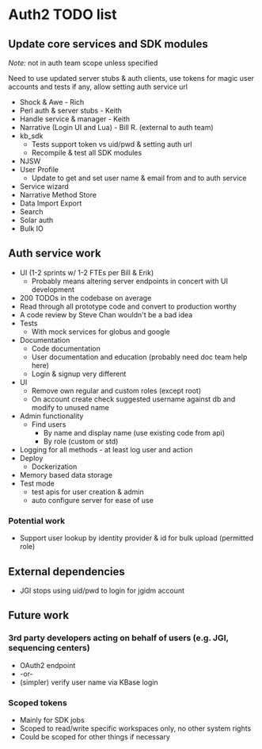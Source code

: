 Auth2 TODO list
===============

Update core services and SDK modules
------------------------------------
*Note:* not in auth team scope unless specified

Need to use updated server stubs & auth clients, use tokens for magic user
accounts and tests if any, allow setting auth service url

* Shock & Awe - Rich
* Perl auth & server stubs - Keith
* Handle service & manager - Keith
* Narrative (Login UI and Lua) - Bill R. (external to auth team)
* kb_sdk
  * Tests support token vs uid/pwd & setting auth url
  * Recompile & test all SDK modules
* NJSW
* User Profile
  * Update to get and set user name & email from and to auth service
* Service wizard
* Narrative Method Store
* Data Import Export
* Search
* Solar auth
* Bulk IO

Auth service work
-----------------
* UI (1-2 sprints w/ 1-2 FTEs per Bill & Erik)
  * Probably means altering server endpoints in concert with UI development
* 200 TODOs in the codebase on average
* Read through all prototype code and convert to production worthy
* A code review by Steve Chan wouldn't be a bad idea
* Tests
  * With mock services for globus and google
* Documentation
  * Code documentation
  * User documentation and education (probably need doc team help here)
  * Login & signup very different
* UI
  * Remove own regular and custom roles (except root)
  * On account create check suggested username against db and modify to unused name
* Admin functionality
  * Find users
    * By name and display name (use existing code from api)
    * By role (custom or std)
* Logging for all methods - at least log user and action
* Deploy
  * Dockerization
* Memory based data storage
* Test mode
  * test apis for user creation & admin
  * auto configure server for ease of use

### Potential work
* Support user lookup by identity provider & id for bulk upload (permitted role)

External dependencies
---------------------
* JGI stops using uid/pwd to login for jgidm account

Future work
-----------

### 3rd party developers acting on behalf of users (e.g. JGI, sequencing centers)
* OAuth2 endpoint
* -or-
* (simpler) verify user name via KBase login

### Scoped tokens
* Mainly for SDK jobs
* Scoped to read/write specific workspaces only, no other system rights
* Could be scoped for other things if necessary
